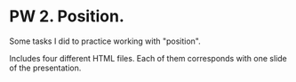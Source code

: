 # PW 2. Position.
Some tasks I did to practice working with "position".

Includes four different HTML files. Each of them corresponds with one slide of the presentation.
